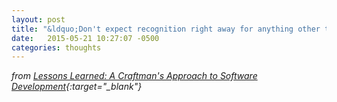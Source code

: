 ```yaml
---
layout: post
title: "&ldquo;Don't expect recognition right away for anything other than your dedication to excellence and complete willingness to learn&rdquo; - Bob Reselman"
date:   2015-05-21 10:27:07 -0500
categories: thoughts
---
```

*from [Lessons Learned: A Craftman's Approach to Software Development](http://www.developer.com/design/lessons-learned-a-craftsmans-approach-to-software-development.html){:target="_blank"}*
<!--stackedit_data:
eyJoaXN0b3J5IjpbLTE2MzIwMzAwNjFdfQ==
-->